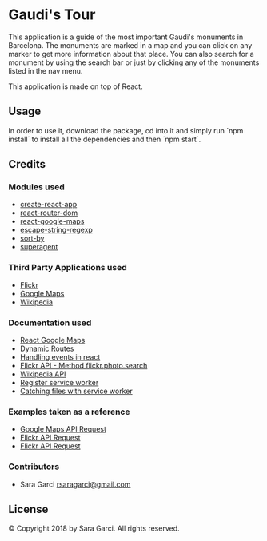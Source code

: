 # Gaudi's Tour

This application is a guide of the most important Gaudi's monuments in Barcelona. The monuments are marked in a map and you can click on any marker to get more information about that place. You can also search for a monument by using the search bar or just by clicking any of the monuments listed in the nav menu.

This application is made on top of React.

## Usage

In order to use it, download the package, cd into it and simply run ´npm install´ to install all the dependencies and then ´npm start´.

## Credits

### Modules used

* [create-react-app](https://www.npmjs.com/package/create-react-app)
* [react-router-dom](https://www.npmjs.com/package/react-router-dom)
* [react-google-maps](https://www.npmjs.com/package/react-google-maps)
* [escape-string-regexp](https://www.npmjs.com/package/escape-string-regexp)
* [sort-by](https://www.npmjs.com/package/sort-by)
* [superagent](https://www.npmjs.com/package/superagent)

### Third Party Applications used

* [Flickr](https://www.flickr.com/)
* [Google Maps](https://www.google.es/maps)
* [Wikipedia](https://www.wikipedia.org/)


### Documentation used

* [React Google Maps](https://tomchentw.github.io/react-google-maps/)
* [Dynamic Routes](https://scotch.io/tutorials/routing-react-apps-the-complete-guide)
* [Handling events in react](https://reactjs.org/docs/handling-events.html)
* [Flickr API - Method flickr.photo.search](https://www.flickr.com/services/api/flickr.photos.search.html)
* [Wikipedia API](https://www.mediawiki.org/wiki/API:Main_page)
* [Register service worker](https://developer.mozilla.org/en-US/docs/Web/API/ServiceWorkerContainer/register)
* [Catching files with service worker](https://developers.google.com/web/ilt/pwa/lab-caching-files-with-service-worker)

### Examples taken as a reference

* [Google Maps API Request](https://github.com/filipegorges/door2door_challenge/blob/a3d359ef516e4b8cc7c9261a2da983057bccc9f7/front_end/door2door_front_end/src/components/Map.js)
* [Flickr API Request](https://github.com/reapp/demo-flickr/blob/master/app/components/App.jsx)
* [Flickr API Request](https://github.com/wulfy/isomorph/blob/0ab6fef1b3dc9ddde344bddefc4ea1d504b7a9fb/src/components/photolist.component.jsx)

### Contributors

* Sara Garci <rsaragarci@gmail.com>

## License

© Copyright 2018 by Sara Garci. All rights reserved.